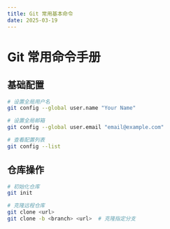 ```yaml
---
title: Git 常用基本命令
date: 2025-03-19
---
```


# Git 常用命令手册

## 基础配置
```bash
# 设置全局用户名
git config --global user.name "Your Name"

# 设置全局邮箱
git config --global user.email "email@example.com"

# 查看配置列表
git config --list
```

## 仓库操作
```bash
# 初始化仓库
git init

# 克隆远程仓库
git clone <url>
git clone -b <branch> <url>  # 克隆指定分支

